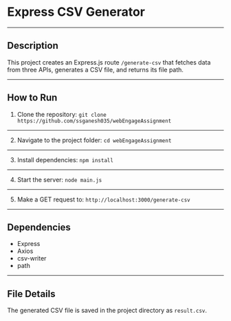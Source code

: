 # Express CSV Generator

---

## Description
This project creates an Express.js route `/generate-csv` that fetches data from three APIs, generates a CSV file, and returns its file path.

---

## How to Run
1. Clone the repository: 
```git clone https://github.com/ssganesh035/webEngageAssignment```

---

2. Navigate to the project folder:
```cd webEngageAssignment```

---

3. Install dependencies: 
```npm install```

---

4. Start the server: 
```node main.js```

---

5. Make a GET request to: 
```http://localhost:3000/generate-csv```

---

## Dependencies
- Express
- Axios
- csv-writer
- path

---

## File Details
The generated CSV file is saved in the project directory as `result.csv`.